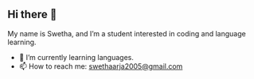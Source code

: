 ## Hi there 👋

My name is Swetha, and I’m a student interested in coding and language learning.

- 🌱 I’m currently learning languages.
- 📫 How to reach me: swethaarja2005@gmail.com
<!--
**swethaarja717/swethaarja717** is a ✨ _special_ ✨ repository because its `README.md` (this file) appears on your GitHub profile.

Here are some ideas to get you started:

- 🔭 I’m currently working on ...
- 🌱 I’m currently learning ...
- 👯 I’m looking to collaborate on ...
- 🤔 I’m looking for help with ...
- 💬 Ask me about ...
- 📫 How to reach me: ...
- 😄 Pronouns: ...
- ⚡ Fun fact: ...
-->
